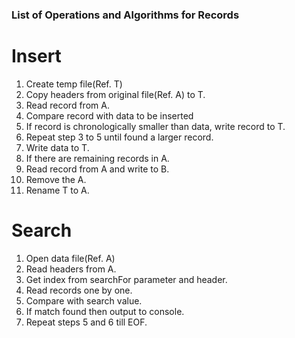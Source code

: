### List of Operations and Algorithms for Records

# Insert

1. Create temp file(Ref. T)
2. Copy headers from original file(Ref. A) to T.
3. Read record from A.
4. Compare record with data to be inserted
5. If record is chronologically smaller than data, write record to T.
6. Repeat step 3 to 5 until found a larger record.
7. Write data to T.
8. If there are remaining records in A.
9. Read record from A and write to B.
10. Remove the A.
11. Rename T to A.

# Search

1. Open data file(Ref. A)
2. Read headers from A.
3. Get index from searchFor parameter and header.
4. Read records one by one.
5. Compare with search value.
6. If match found then output to console.
7. Repeat steps 5 and 6 till EOF.
